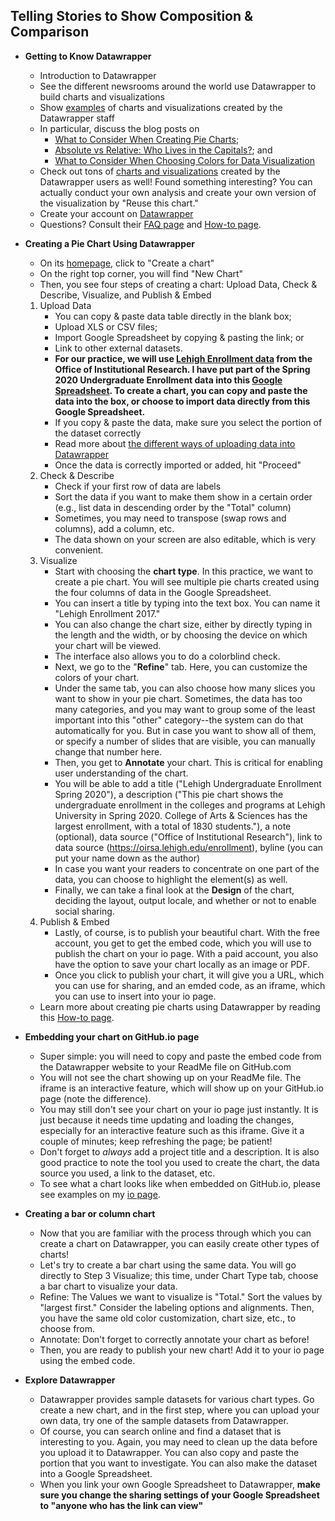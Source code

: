 ## Telling Stories to Show Composition & Comparison
- **Getting to Know Datawrapper**
  -   Introduction to Datawrapper
  -   See the different newsrooms around the world use Datawrapper to build charts and visualizations
  -   Show [examples](https://blog.datawrapper.de/) of charts and visualizations created by the Datawrapper staff
  -   In particular, discuss the blog posts on 
      * [What to Consider When Creating Pie Charts](https://blog.datawrapper.de/pie-charts/); 
      * [Absolute vs Relative: Who Lives in the Capitals?](https://blog.datawrapper.de/weekly-chart-capitals/); and
      * [What to Consider When Choosing Colors for Data Visualization](https://blog.datawrapper.de/colors/)
  -   Check out tons of [charts and visualizations](https://river.datawrapper.de/) created by the Datawrapper users as well! Found something interesting? You can actually conduct your own analysis and create your own version of the visualization by "Reuse this chart."
  -   Create your account on [Datawrapper](https://www.datawrapper.de/)
  -   Questions? Consult their [FAQ page](https://www.datawrapper.de/faq/) and [How-to page](https://academy.datawrapper.de/).


- **Creating a Pie Chart Using Datawrapper**
  -   On its [homepage](https://www.datawrapper.de/), click to "Create a chart"
  -   On the right top corner, you will find "New Chart"
  -   Then, you see four steps of creating a chart: Upload Data, Check & Describe, Visualize, and Publish & Embed
    1.  Upload Data
        * You can copy & paste data table directly in the blank box;
        * Upload XLS or CSV files;
        * Import Google Spreadsheet by copying & pasting the link; or
        * Link to other external datasets.
        * **For our practice, we will use [Lehigh Enrollment data](https://oirsa.lehigh.edu/fte-headcount) from the Office of Institutional Research. I have put part of the Spring 2020 Undergraduate Enrollment data into this [Google Spreadsheet](https://docs.google.com/spreadsheets/d/1dFnkn8Sm_aJHxFLC6DD8W4mIthVDjTIz6A0h-_kE2lA/edit?usp=sharing). To create a chart, you can copy and paste the data into the box, or choose to import data directly from this Google Spreadsheet.**
        * If you copy & paste the data, make sure you select the portion of the dataset correctly
        * Read more about [the different ways of uploading data into Datawrapper](https://academy.datawrapper.de/article/86-upload-data)
        * Once the data is correctly imported or added, hit "Proceed"
    2. Check & Describe
        * Check if your first row of data are labels
        * Sort the data if you want to make them show in a certain order (e.g., list data in descending order by the "Total" column)
        * Sometimes, you may need to transpose (swap rows and columns), add a column, etc.
        * The data shown on your screen are also editable, which is very convenient.
    3. Visualize
        * Start with choosing the **chart type**. In this practice, we want to create a pie chart. You will see multiple pie charts created using the four columns of data in the Google Spreadsheet.
        * You can insert a title by typing into the text box. You can name it "Lehigh Enrollment 2017."
        * You can also change the chart size, either by directly typing in the length and the width, or by choosing the device on which your chart will be viewed.
        * The interface also allows you to do a colorblind check.
        * Next, we go to the "**Refine**" tab. Here, you can customize the colors of your chart.
        * Under the same tab, you can also choose how many slices you want to show in your pie chart. Sometimes, the data has too many categories, and you may want to group some of the least important into this "other" category--the system can do that automatically for you. But in case you want to show all of them, or specify a number of slides that are visible, you can manually change that number here.
        * Then, you get to **Annotate** your chart. This is critical for enabling user understanding of the chart.
        * You will be able to add a title ("Lehigh Undergraduate Enrollment Spring 2020"), a description ("This pie chart shows the undergraduate enrollment in the colleges and programs at Lehigh University in Spring 2020. College of Arts & Sciences has the largest enrollment, with a total of 1830 students."), a note (optional), data source ("Office of Institutional Research"), link to data source (https://oirsa.lehigh.edu/enrollment), byline (you can put your name down as the author)
        * In case you want your readers to concentrate on one part of the data, you can choose to highlight the element(s) as well.
        * Finally, we can take a final look at the **Design** of the chart, deciding the layout, output locale, and whether or not to enable social sharing.
    4. Publish & Embed
        * Lastly, of course, is to publish your beautiful chart. With the free account, you get to get the embed code, which you will use to publish the chart on your io page. With a paid account, you also have the option to save your chart locally as an image or PDF.
        * Once you click to publish your chart, it will give you a URL, which you can use for sharing, and an emded code, as an iframe, which you can use to insert into your io page.
  -   Learn more about creating pie charts using Datawrapper by reading this [How-to page](https://academy.datawrapper.de/article/24-how-to-create-a-pie-chart).


- **Embedding your chart on GitHub.io page**
  -   Super simple: you will need to copy and paste the embed code from the Datawrapper website to your ReadMe file on GitHub.com
  -   You will not see the chart showing up on your ReadMe file. The iframe is an interactive feature, which will show up on your GitHub.io page (note the difference). 
  -   You may still don't see your chart on your io page just instantly. It is just because it needs time updating and loading the changes, especially for an interactive feature such as this iframe. Give it a couple of minutes; keep refreshing the page; be patient!
  -   Don't forget to *always* add a project title and a description. It is also good practice to note the tool you used to create the chart, the data source you used, a link to the dataset, etc.
  -   To see what a chart looks like when embedded on GitHub.io, please see examples on my [io page](https://haiyanjia-lehigh.github.io/).


- **Creating a bar or column chart**
  -   Now that you are familiar with the process through which you can create a chart on Datawrapper, you can easily create other types of charts!
  -   Let's try to create a bar chart using the same data. You will go directly to Step 3 Visualize; this time, under Chart Type tab, choose a bar chart to visualize your data.
  -   Refine: The Values we want to visualize is "Total." Sort the values by "largest first." Consider the labeling options and alignments. Then, you have the same old color customization, chart size, etc., to choose from.
  -   Annotate: Don't forget to correctly annotate your chart as before!
  -   Then, you are ready to publish your new chart! Add it to your io page using the embed code.
  

- **Explore Datawrapper**
  -   Datawrapper provides sample datasets for various chart types. Go create a new chart, and in the first step, where you can upload your own data, try one of the sample datasets from Datawrapper.
  -   Of course, you can search online and find a dataset that is interesting to you. Again, you may need to clean up the data before you upload it to Datawrapper. You can also copy and paste the portion that you want to investigate. You can also make the dataset into a Google Spreadsheet.
  -   When you link your own Google Spreadsheet to Datawrapper, **make sure you change the sharing settings of your Google Spreadsheet to "anyone who has the link can view"**
